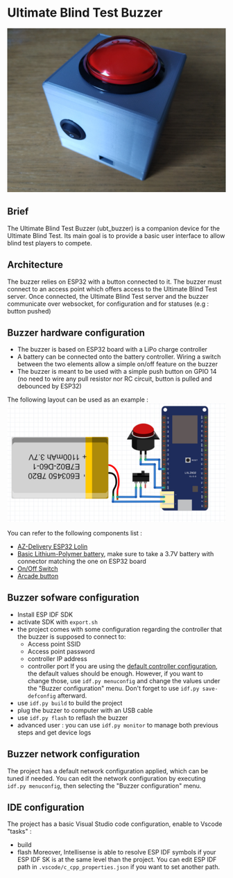 # Ultimate Blind Test Buzzer

![button](images/buzzer.jpg)

## Brief
The Ultimate Blind Test Buzzer (ubt_buzzer) is a companion device for the Ultimate Blind Test. Its main goal
is to provide a basic user interface to allow blind test players to compete.

## Architecture
The buzzer relies on ESP32 with a button connected to it. The buzzer must connect to an access point which offers access to the Ultimate Blind Test server. Once connected, the Ultimate Blind Test server and the buzzer communicate over websocket, for configuration and for statuses (e.g : button pushed)

## Buzzer hardware configuration
* The buzzer is based on ESP32 board with a LiPo charge controller
* A battery can be connected onto the battery controller. Wiring a switch between the two elements allow a simple on/off feature on the buzzer
* The buzzer is meant to be used with a simple push button on GPIO 14 (no need to wire any pull resistor nor RC circuit, button is pulled and debounced by ESP32)

The following layout can be used as an example :
![layout](images/layout.jpg)

You can refer to the following components list :
* [AZ-Delivery ESP32 Lolin](https://www.az-delivery.de/fr/products/esp32-lolin-lolin32)
* [Basic Lithium-Polymer battery](https://fr.aliexpress.com/wholesale?trafficChannel=main&d=y&SearchText=1100+mah+lipo&ltype=wholesale&SortType=default&g=y&CatId=0), make sure to take a 3.7V battery with connector matching the one on ESP32 board
* [On/Off Switch](https://fr.aliexpress.com/wholesale?catId=0&initiative_id=SB_20220711124957&SearchText=on+off+switch&spm=a2g0o.productlist.1000002.0)
* [Arcade button](https://fr.aliexpress.com/wholesale?catId=0&initiative_id=SB_20220711125127&SearchText=big+arcade+button&spm=a2g0o.productlist.1000002.0)

## Buzzer sofware configuration
* Install ESP IDF SDK
* activate SDK with `export.sh`
* the project comes with some configuration regarding the controller that
  the buzzer is supposed to connect to:
  - Access point SSID
  - Access point password
  - controller IP address
  - controller port
  If you are using the [default controller
  configuration](https://github.com/Tropicao/ubt_controller), the default
  values should be enough. However, if you want to change those, use
  `idf.py menuconfig` and change the values under the "Buzzer
  configuration" menu. Don't forget to use `idf.py save-defconfig`
  afterward.
* use `idf.py build` to build the project
* plug the buzzer to computer with an USB cable
* use `idf.py flash` to reflash the buzzer
* advanced user : you can use `idf.py monitor` to manage both previous steps and get device logs

## Buzzer network configuration
The project has a default network configuration applied, which can be tuned if needed. You can edit the network configuration by executing `idf.py menuconfig`, then selecting the "Buzzer configuration" menu.

## IDE configuration
The project has a basic Visual Studio code configuration, enable to Vscode "tasks" :
* build
* flash
Moreover, Intellisense is able to resolve ESP IDF symbols if your ESP IDF SK is at the same level than the project. You can edit ESP IDF path in `.vscode/c_cpp_properties.json` if you want to set another path.
